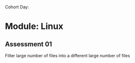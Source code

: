 Cohort Day:

# Module: Linux

## Assessment 01

Filter large number of files into a different large number of files

